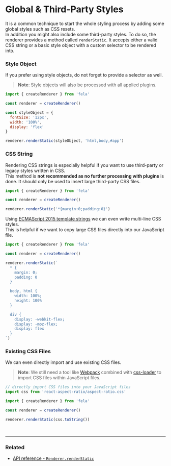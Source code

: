 # Global & Third-Party Styles

It is a common technique to start the whole styling process by adding some global styles such as CSS resets.<br>
In addition you might also include some third-party styles. To do so, the renderer provides a method called `renderStatic`.
It accepts either a valid CSS string or a basic style object with a custom selector to be rendered into.<br>

### Style Object
If you prefer using style objects, do not forget to provide a selector as well.
> **Note**: Style objects will also be processed with all applied plugins.

```javascript
import { createRenderer } from 'fela'

const renderer = createRenderer()

const styleObject = {
  fontSize: '12px',
  width: '100%',
  display: 'flex'
}

renderer.renderStatic(styleObject, 'html,body,#app')
```

### CSS String
Rendering CSS strings is especially helpful if you want to use third-party or legacy styles written in CSS.<br>
This method is **not recommended as no further processing with plugins** is done. It should only be used to insert large third-party CSS files.

```javascript
import { createRenderer } from 'fela'

const renderer = createRenderer()

renderer.renderStatic('*{margin:0;padding:0}')
```

Using [ECMAScript 2015 template strings](https://developer.mozilla.org/de/docs/Web/JavaScript/Reference/template_strings) we can even write multi-line CSS styles. <br>This is helpful if we want to copy large CSS files directly into our JavaScript file.
```javascript
import { createRenderer } from 'fela'

const renderer = createRenderer()

renderer.renderStatic(`
  * {
    margin: 0;
    padding: 0
  }

  body, html {
    width: 100%;
    height: 100%
  }

  div {
    display: -webkit-flex;
    display: -moz-flex;
    display: flex
  }
`)
```

### Existing CSS Files
We can even directly import and use existing CSS files.<br>

> **Note**: We still need a tool like [Webpack](https://github.com/webpack/webpack) combined with [css-loader](https://github.com/webpack-contrib/css-loader) to import CSS files within JavaScript files.

```javascript
// directly import CSS files into your JavaScript files
import css from 'react-aspect-ratio/aspect-ratio.css'

import { createRenderer } from 'fela'

const renderer = createRenderer()

renderer.renderStatic(css.toString())
```

<br>

---

### Related
* [API reference - `Renderer.renderStatic`](../api/fela/Renderer.md#renderstaticstyle-selector)
